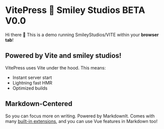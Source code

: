 # VitePress 💙 Smiley Studios BETA V0.0

Hi there :wave: This is a demo running SmileyStudios/VITE within your **browser tab**!

## Powered by Vite and smiley studios!

VitePress uses Vite under the hood. This means:

- Instant server start
- Lightning fast HMR
- Optimized builds

## Markdown-Centered

So you can focus more on writing. Powered by MarkdownIt. Comes with many [built-in extensions](https://vitepress.dev/guide/markdown), and you can use Vue features in Markdown too!
